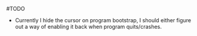 #TODO

- Currently I hide the cursor on program bootstrap, I should either figure out a way of enabling it back when program quits/crashes.
